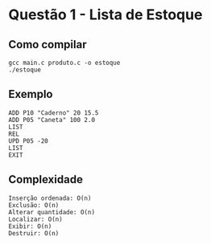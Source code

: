 
# Questão 1 - Lista de Estoque

## Como compilar
```
gcc main.c produto.c -o estoque
./estoque
```

## Exemplo
```
ADD P10 "Caderno" 20 15.5
ADD P05 "Caneta" 100 2.0
LIST
REL
UPD P05 -20
LIST
EXIT
```

## Complexidade
````
Inserção ordenada: O(n)
Exclusão: O(n)
Alterar quantidade: O(n)
Localizar: O(n)
Exibir: O(n)
Destruir: O(n)
````
